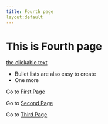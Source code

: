 ```yaml
---
title: Fourth page
layout:default
---
```


# This is Fourth page

[the clickable text](http://xlson.com/)

* Bullet lists are also easy to create
* One more

Go to [First Page](index.html)


Go to [Second Page](secpg.html)

Go to [Third Page](third.html)